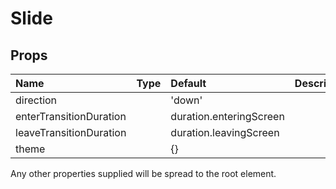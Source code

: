 <!--- This documentation is automatically generated, do not try to edit it. -->

# Slide



## Props
| Name | Type | Default | Description |
|:-----|:-----|:--------|:------------|
| direction |  | 'down' |  |
| enterTransitionDuration |  | duration.enteringScreen |  |
| leaveTransitionDuration |  | duration.leavingScreen |  |
| theme |  | {} |  |

Any other properties supplied will be spread to the root element.



